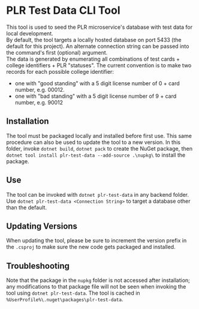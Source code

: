 # PLR Test Data CLI Tool

This tool is used to seed the PLR microservice's database with test data for local development.<br>
By default, the tool targets a locally hosted database on port 5433 (the default for this project). An alternate connection string can be passed into the command's first (optional) argument.<br>
The data is generated by enumerating all combinations of test cards + college identifiers + PLR "statuses". The current convention is to make two records for each possible college identifier:
- one with "good standing" with a 5 digit license number of 0 + card number, e.g. 00012.
- one with "bad standing" with a 5 digit license number of 9 + card number, e.g. 90012

## Installation
The tool must be packaged locally and installed before first use. This same procedure can also be used to update the tool to a new version.
In this folder, invoke `dotnet build`, `dotnet pack` to create the NuGet package, then `dotnet tool install plr-test-data --add-source .\nupkg\` to install the package.

## Use
The tool can be invoked with `dotnet plr-test-data` in any backend folder. Use `dotnet plr-test-data <Connection String>` to target a database other than the default.

## Updating Versions
When updating the tool, please be sure to increment the version prefix in the `.csproj` to make sure the new code gets packaged and installed.

## Troubleshooting
Note that the package in the `nupkg` folder is not accessed after installation; any modifications to that package file will not be seen when invoking the tool using `dotnet plr-test-data`.
The tool is cached in `%UserProfile%\.nuget\packages\plr-test-data`.
